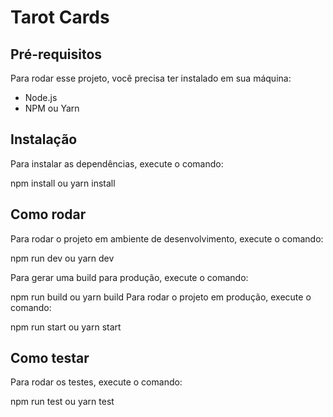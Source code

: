 # Tarot Cards

## Pré-requisitos

Para rodar esse projeto, você precisa ter instalado em sua máquina:

- Node.js
- NPM ou Yarn

## Instalação

Para instalar as dependências, execute o comando:

npm install ou yarn install

## Como rodar

Para rodar o projeto em ambiente de desenvolvimento, execute o comando:

npm run dev ou yarn dev


Para gerar uma build para produção, execute o comando:

npm run build ou yarn build
Para rodar o projeto em produção, execute o comando:

npm run start ou yarn start

## Como testar

Para rodar os testes, execute o comando:

npm run test ou yarn test


